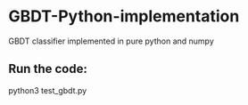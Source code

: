 # GBDT-Python-implementation
GBDT classifier implemented in pure python and numpy

## Run the code:
python3 test_gbdt.py
